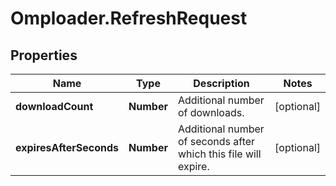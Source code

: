 # Omploader.RefreshRequest

## Properties
Name | Type | Description | Notes
------------ | ------------- | ------------- | -------------
**downloadCount** | **Number** | Additional number of downloads. | [optional] 
**expiresAfterSeconds** | **Number** | Additional number of seconds after which this file will expire.  | [optional] 


